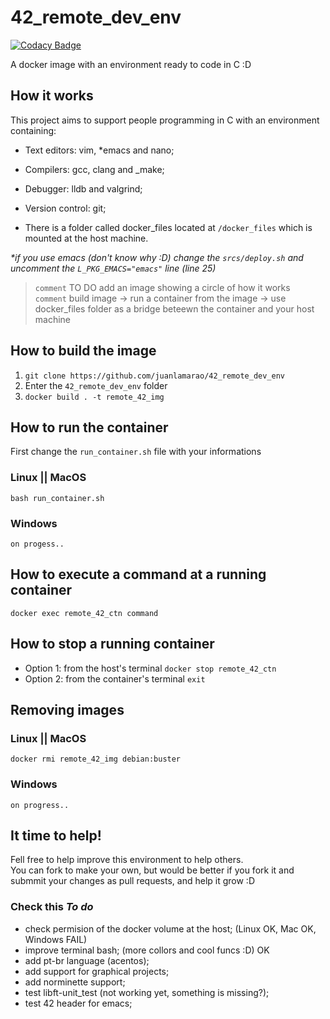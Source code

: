 # 42_remote_dev_env

[![Codacy Badge](https://api.codacy.com/project/badge/Grade/2c0045ab9e584b76b4cfdd8d69fcc041)](https://app.codacy.com/manual/juanlamarao/42_remote_dev_ambient?utm_source=github.com&utm_medium=referral&utm_content=juanlamarao/42_remote_dev_ambient&utm_campaign=Badge_Grade_Dashboard)

A docker image with an environment ready to code in C :D

## How it works
This project aims to support people programming in C with an environment containing:
 * Text editors: vim, \*emacs and nano;

 * Compilers: gcc, clang and _make;

 * Debugger: lldb and valgrind;

 * Version control: git;

 * There is a folder called docker_files located at `/docker_files` which is mounted at the host machine.

 _\*if you use emacs (don't know why :D) change the `srcs/deploy.sh` and uncomment the `L_PKG_EMACS="emacs"` line (line 25)_

> `comment` TO DO add an image showing a circle of how it works  
> `comment` build image -> run a container from the image -> use docker_files folder as a bridge beteewn the container and your host machine

## How to build the image
1. `git clone https://github.com/juanlamarao/42_remote_dev_env`
2. Enter the `42_remote_dev_env` folder
3. `docker build . -t remote_42_img`

## How to run the container
First change the `run_container.sh` file with your informations
### Linux || MacOS
`bash run_container.sh`
### Windows
`on progess..`

## How to execute a command at a running container
`docker exec remote_42_ctn command`

## How to stop a running container
* Option 1: from the host's terminal
`docker stop remote_42_ctn`
* Option 2: from the container's terminal
`exit`

## Removing images
### Linux || MacOS
`docker rmi remote_42_img debian:buster`
### Windows
`on progress..`

## It time to help!
Fell free to help improve this environment to help others.  
You can fork to make your own, but would be better if you fork it and
submmit your changes as pull requests, and help it grow :D

### Check this _To do_
* check permision of the docker volume at the host; (Linux OK, Mac OK, Windows FAIL)
* improve terminal bash; (more collors and cool funcs :D) OK
* add pt-br language (acentos);
* add support for graphical projects;
* add norminette support;
* test libft-unit_test (not working yet, something is missing?);
* test 42 header for emacs;
